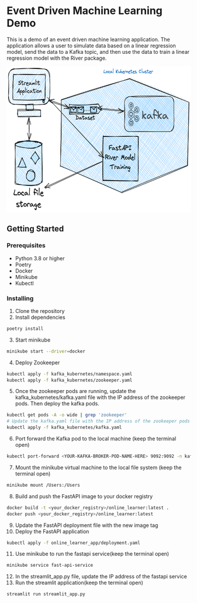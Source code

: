 # Event Driven Machine Learning Demo
This is a demo of an event driven machine learning application. The application allows a user to simulate data based on a linear regression model, send the data to a Kafka topic, and then use the data to train a linear regression model with the River package.

<img src="app_diagram.png" alt="drawing" width="600" height="400">

## Getting Started
### Prerequisites
* Python 3.8 or higher
* Poetry
* Docker
* Minikube
* Kubectl

### Installing
1. Clone the repository
2. Install dependencies
```bash
poetry install
```
3. Start minikube
```bash
minikube start --driver=docker
```
4. Deploy Zookeeper
```bash
kubectl apply -f kafka_kubernetes/namespace.yaml
kubectl apply -f kafka_kubernetes/zookeeper.yaml
```
5. Once the zookeeper pods are running, update the kafka_kubernetes/kafka.yaml file with the IP address of the zookeeper pods. Then deploy the kafka pods.
```bash
kubectl get pods -A -o wide | grep 'zookeeper'
# Update the kafka.yaml file with the IP address of the zookeeper pods
kubectl apply -f kafka_kubernetes/kafka.yaml
```
6. Port forward the Kafka pod to the local machine (keep the terminal open)
```bash
kubectl port-forward <YOUR-KAFKA-BROKER-POD-NAME-HERE> 9092:9092 -n kafka
```
7. Mount the minikube virtual machine to the local file system (keep the terminal open)
```bash
minikube mount /Users:/Users
```
8. Build and push the FastAPI image to your docker registry
```bash
docker build -t <your_docker_registry>/online_learner:latest .
docker push <your_docker_registry>/online_learner:latest
```
9. Update the FastAPI deployment file with the new image tag
10. Deploy the FastAPI application
```bash
kubectl apply -f online_learner_app/deployment.yaml
```
11. Use minikube to run the fastapi service(keep the terminal open)
```bash
minikube service fast-api-service
```
12. In the streamlit_app.py file, update the IP address of the fastapi service
13. Run the streamlit application(keep the terminal open)
```bash
streamlit run streamlit_app.py
```

